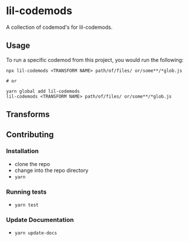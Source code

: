 # lil-codemods


A collection of codemod's for lil-codemods.

## Usage

To run a specific codemod from this project, you would run the following:

```
npx lil-codemods <TRANSFORM NAME> path/of/files/ or/some**/*glob.js

# or

yarn global add lil-codemods
lil-codemods <TRANSFORM NAME> path/of/files/ or/some**/*glob.js
```

## Transforms

<!--TRANSFORMS_START-->
<!--TRANSFORMS_END-->

## Contributing

### Installation

* clone the repo
* change into the repo directory
* `yarn`

### Running tests

* `yarn test`

### Update Documentation

* `yarn update-docs`